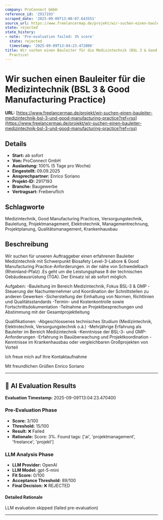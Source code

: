 ```yaml
---
company: ProConnect GmbH
reference_id: '2917193'
scraped_date: '2025-09-09T13:00:07.643551'
source_url: https://www.freelancermap.de/projekt/wir-suchen-einen-bauleiter-medizintechnik-bsl-3-und-good-manufacturing-practice?ref=rss
state: rejected
state_history:
- note: 'Pre-evaluation failed: 3% score'
  state: rejected
  timestamp: '2025-09-09T13:04:23.472806'
title: Wir suchen einen Bauleiter für die Medizintechnik (BSL 3 & Good Manufacturing
  Practice)
---
```



# Wir suchen einen Bauleiter für die Medizintechnik (BSL 3 & Good Manufacturing Practice)
**URL:** [https://www.freelancermap.de/projekt/wir-suchen-einen-bauleiter-medizintechnik-bsl-3-und-good-manufacturing-practice?ref=rss](https://www.freelancermap.de/projekt/wir-suchen-einen-bauleiter-medizintechnik-bsl-3-und-good-manufacturing-practice?ref=rss)
## Details
- **Start:** ab sofort
- **Von:** ProConnect GmbH
- **Auslastung:** 100% (5 Tage pro Woche)
- **Eingestellt:** 09.09.2025
- **Ansprechpartner:** Enrico Soriano
- **Projekt-ID:** 2917193
- **Branche:** Baugewerbe
- **Vertragsart:** Freiberuflich

## Schlagworte
Medizintechnik, Good Manufacturing Practices, Versorgungstechnik, Bauleitung, Projektmanagement, Elektrotechnik, Managementrechnung, Projektplanung, Qualitätsmanagement, Krankenhausbau

## Beschreibung
Wir suchen für unseren Auftraggeber einen erfahrenen Bauleiter Medizintechnik mit Schwerpunkt Biosafety Level-3-Labore & Good Manufacturing Practice-Anforderungen. in der nähe von Schwedelbach (Rheinland-Pfalz) .Es geht um die Leistungsphase 8 der technischen Gebäudeausrüstung (TGA). Der Einsatz ist ab sofort möglich.

Aufgaben:
-Bauleitung im Bereich Medizintechnik, Fokus BSL-3 & GMP
-Steuerung der Nachunternehmer und Koordination der Schnittstellen zu anderen Gewerken
-Sicherstellung der Einhaltung von Normen, Richtlinien und Qualitätsstandards
-Termin- und Kostenkontrolle sowie Fortschrittsdokumentation
-Teilnahme an Projektbesprechungen und Abstimmung mit der Gesamtprojektleitung

Qualifikationen:
-Abgeschlossenes technisches Studium (Medizintechnik, Elektrotechnik, Versorgungstechnik o.ä.)
-Mehrjährige Erfahrung als Bauleiter im Bereich Medizintechnik
-Kenntnisse der BSL-3- und GMP-Anforderungen
-Erfahrung in Bauüberwachung und Projektkoordination
-Kenntnisse im Krankenhausbau oder vergleichbaren Großprojekten von Vorteil

Ich freue mich auf Ihre Kontaktaufnahme

Mit freundlichen Grüßen
Enrico Soriano

---

## 🤖 AI Evaluation Results

**Evaluation Timestamp:** 2025-09-09T13:04:23.470400

### Pre-Evaluation Phase
- **Score:** 3/100
- **Threshold:** 15/100
- **Result:** ❌ Failed
- **Rationale:** Score: 3%. Found tags: ['ai', 'projektmanagement', 'freelance', 'projekt']

### LLM Analysis Phase
- **LLM Provider:** OpenAI
- **LLM Model:** gpt-5-mini
- **Fit Score:** 0/100
- **Acceptance Threshold:** 89/100
- **Final Decision:** ❌ REJECTED

#### Detailed Rationale
LLM evaluation skipped (failed pre-evaluation)

---

